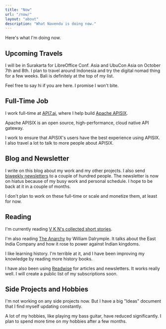 ```yaml
---
title: "Now"
url: "/now/"
layout: "about"
description: "What Navendu is doing now."
---
```


Here's what I'm doing now.

## Upcoming Travels

I will be in Surakarta for LibreOffice Conf. Asia and UbuCon Asia on October 7th and 8th. I plan to travel around Indonesia and try the digital nomad thing for a few weeks. Bali is definitely at the top of my list.

Feel free to say hi if you are here. I promise I won't bite.

## Full-Time Job

I work full-time at [API7.ai](https://api7.ai/), where I help build [Apache APISIX](https://apisix.apache.org/).

Apache APISIX is an open source, high-performance, cloud native API gateway.

I work to ensure that APISIX's users have the best experience using APISIX. I also travel a lot to talk to more people about APISIX.

## Blog and Newsletter

I write on this blog about my work and my other projects. I also send [biweekly newsletters](/subscribe/) to a couple of hundred people. The newsletter is now on hiatus because of my busy work and personal schedule. I hope to be back at it in a couple of months.

I don't plan to work on these full-time or scale and monetize them, at least for now.

## Reading

I'm currently reading [V K N\'s collected short stories](https://www.goodreads.com/book/show/17971843-v-k-n).

I'm also reading [The Anarchy](https://www.goodreads.com/book/show/42972023-the-anarchy) by William Dalrymple. It talks about the East India Company and how it rose to power against Indian kingdoms.

I like learning history. I'm terrible at it, and I have been improving my knowledge by reading more history books.

I have also been using [Readwise](https://readwise.io/i/navendu4) for articles and newsletters. It works really well. I will create a public list of my subscriptions soon.

## Side Projects and Hobbies

I'm not working on any side projects now. But I have a big "Ideas" document that I find myself updating constantly.

A lot of my hobbies, like playing my bass guitar, have reduced significantly. I plan to spend more time on my hobbies after a few months.
